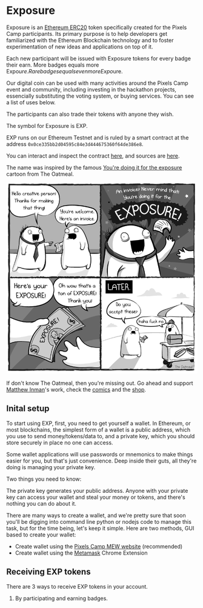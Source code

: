 # Exposure

Exposure is an [Ethereum ERC20][1] token specifically created for the Pixels Camp participants. Its primary purpose is to help developers get familiarized with the Ethereum Blockchain technology and to foster experimentation of new ideas and applications on top of it.

Each new participant will be issued with Exposure tokens for every badge their earn. More badges equals more Expo$ure. Rare badges equals even more Expo$ure.

Our digital coin can be used with many activities around the Pixels Camp event and community, including investing in the hackathon projects, essencially substituting the voting system, or buying services. You can see a list of uses below.

The participants can also trade their tokens with anyone they wish.

The symbol for Exposure is EXP.

EXP runs on our Ethereum Testnet and is ruled by a smart contract at the address `0x0ce335bb2d04595c84e3d444675360f64de386e8`.

You can interact and inspect the contract [here][8], and sources are [here][9].

The name was inspired by the famous [You're doing it for the exposure][2] cartoon from The Oatmeal.

[![screenshot](imgs/exposure.png)][13]

If don't know The Oatmeal, then you're missing out. Go ahead and support [Matthew Inman][16]'s work, check the [comics][15] and the [shop][14].

## Inital setup

To start using EXP, first, you need to get yourself a wallet. In Ethereum, or most blockchains, the simplest form of a wallet is a public address, which you use to send money/tokens/data to, and a private key, which you should store securely in place no one can access.

Some wallet applications will use passwords or mnemonics to make things easier for you, but that's just convenience. Deep inside their guts, all they're doing is managing your private key.

Two things you need to know:

The private key generates your public address.
Anyone with your private key can access your wallet and steal your money or tokens, and there's nothing you can do about it.

There are many ways to create a wallet, and we're pretty sure that soon you'll be digging into command line python or nodejs code to manage this task, but for the time being, let's keep it simple. Here are two methods, GUI based to create your wallet:

 * Create wallet using the [Pixels Camp MEW website][10] (recommended)
 * Create wallet using the [Metamask][11] Chrome Extension

## Receiving EXP tokens

There are 3 ways to receive EXP tokens in your account.

 1. By participating and earning badges.

[1]: https://theethereum.wiki/w/index.php/ERC20_Token_Standard
[2]: http://theoatmeal.com/comics/exposure
[3]: https://ens.domains/
[4]: https://pixels.camp/campfire/
[5]: https://github.com/ethereum/web3.js
[6]: https://metamask.io/
[7]: https://github.com/ethereum/mist
[8]: https://wallet.pixels.camp/#contracts
[9]: https://github.com/PixelsCamp/moon/tree/master/contracts
[10]: MEW.md
[11]: METAMASK.md
[13]: http://theoatmeal.com/comics/exposure
[14]: https://shop.theoatmeal.com/
[15]: https://theoatmeal.com/
[16]: https://en.wikipedia.org/wiki/The_Oatmeal
